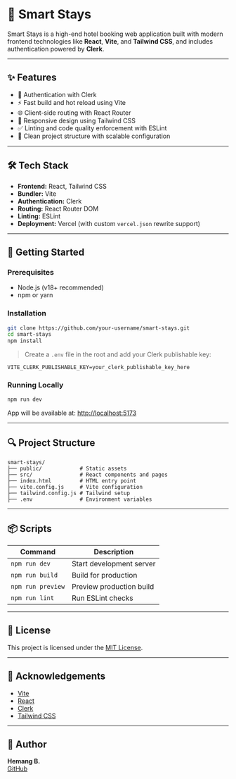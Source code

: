 # 🏨 Smart Stays

Smart Stays is a high-end hotel booking web application built with modern frontend technologies like **React**, **Vite**, and **Tailwind CSS**, and includes authentication powered by **Clerk**.

---

## ✨ Features

- 🔐 Authentication with Clerk
- ⚡ Fast build and hot reload using Vite
- 🌐 Client-side routing with React Router
- 🎨 Responsive design using Tailwind CSS
- ✅ Linting and code quality enforcement with ESLint
- 📁 Clean project structure with scalable configuration

---

## 🛠️ Tech Stack

- **Frontend:** React, Tailwind CSS
- **Bundler:** Vite
- **Authentication:** Clerk
- **Routing:** React Router DOM
- **Linting:** ESLint
- **Deployment:** Vercel (with custom `vercel.json` rewrite support)

---

## 🚀 Getting Started

### Prerequisites

- Node.js (v18+ recommended)
- npm or yarn

### Installation

```bash
git clone https://github.com/your-username/smart-stays.git
cd smart-stays
npm install
```

> Create a `.env` file in the root and add your Clerk publishable key:

```env
VITE_CLERK_PUBLISHABLE_KEY=your_clerk_publishable_key_here
```

### Running Locally

```bash
npm run dev
```

App will be available at: [http://localhost:5173](http://localhost:5173)

---

## 🔍 Project Structure

```
smart-stays/
├── public/            # Static assets
├── src/               # React components and pages
├── index.html         # HTML entry point
├── vite.config.js     # Vite configuration
├── tailwind.config.js # Tailwind setup
├── .env               # Environment variables
```

---

## 📦 Scripts

| Command        | Description                    |
|----------------|--------------------------------|
| `npm run dev`  | Start development server       |
| `npm run build`| Build for production           |
| `npm run preview` | Preview production build |
| `npm run lint` | Run ESLint checks              |

---

## 📄 License

This project is licensed under the [MIT License](LICENSE).

---

## 🙌 Acknowledgements

- [Vite](https://vitejs.dev/)
- [React](https://reactjs.org/)
- [Clerk](https://clerk.dev/)
- [Tailwind CSS](https://tailwindcss.com/)

---

## 👤 Author

**Hemang B.**  
[GitHub](https://github.com/hemang-2001)
